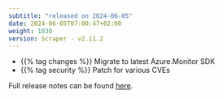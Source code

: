 ```yaml
---
subtitle: "released on 2024-06-05"
date: 2024-06-05T07:00:47+02:00
weight: 1030
version: Scraper - v2.11.2
---
```


- {{% tag changes %}} Migrate to latest Azure.Monitor SDK
- {{% tag security %}} Patch for various CVEs

Full release notes can be found [here](https://github.com/tomkerkhove/promitor/releases/tag/Scraper-v2.11.2).
